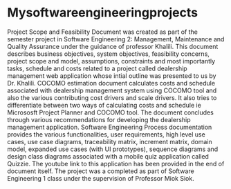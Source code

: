 # Mysoftwareengineeringprojects
Project Scope and Feasibility Document was created as part of the semester project in Software Engineering 2: Management, Maintenance and Quality Assurance under the guidance of professor Khalili. This document describes business objectives, system objectives, feasibility concerns, project scope and model, assumptions, constraints and most importantly tasks, schedule and costs related to a project called dealership management web application whose intial outline was presented to us by Dr. Khalili. 
COCOMO estimation document calculates costs and schedule associated with dealership management system using COCOMO tool and also the various contributing cost drivers and scale drivers. It also tries to differentiate between two ways of calculating costs and schedule ie Micrososft Project Planner and COCOMO tool. The document concludes through various recommendations for developing the dealership management application. 
Software Engineering Process documentation provides the various functionalities, user requirements, high level use cases, use case diagrams, traceability matrix, increment matrix, domain model, expanded use cases (with UI prototypes), sequence diagrams and design class diagrams associated with a mobile quiz application called Quizzie. The youtube link to this application has been provided in the end of document itself. The project was a completed as part of Software Engineering 1 class under the supervision of Professor Miok Siok. 
